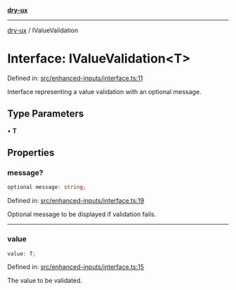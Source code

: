 [**dry-ux**](../README.md)

***

[dry-ux](../globals.md) / IValueValidation

# Interface: IValueValidation\<T\>

Defined in: [src/enhanced-inputs/interface.ts:11](https://github.com/navedr/dry-ux/blob/86c22f6b530b5213bb68b86926f9eb34d851fb9f/src/enhanced-inputs/interface.ts#L11)

Interface representing a value validation with an optional message.

## Type Parameters

• **T**

## Properties

### message?

```ts
optional message: string;
```

Defined in: [src/enhanced-inputs/interface.ts:19](https://github.com/navedr/dry-ux/blob/86c22f6b530b5213bb68b86926f9eb34d851fb9f/src/enhanced-inputs/interface.ts#L19)

Optional message to be displayed if validation fails.

***

### value

```ts
value: T;
```

Defined in: [src/enhanced-inputs/interface.ts:15](https://github.com/navedr/dry-ux/blob/86c22f6b530b5213bb68b86926f9eb34d851fb9f/src/enhanced-inputs/interface.ts#L15)

The value to be validated.
